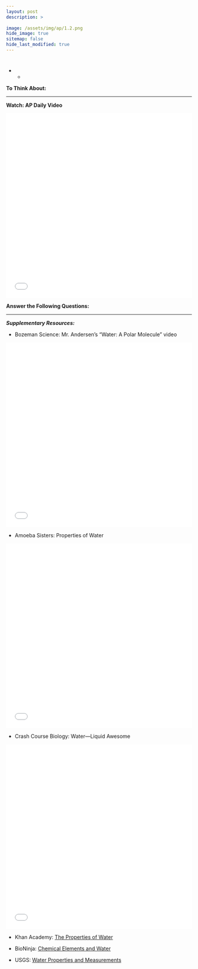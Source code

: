 ```yaml
---
layout: post
description: >
  
image: /assets/img/ap/1.2.png
hide_image: true
sitemap: false
hide_last_modified: true
---
```


# 

* *

**To Think About:** 



---

**Watch: AP Daily Video**

<iframe src="//player.bilibili.com/player.html?isOutside=true&aid=762646093&bvid=BV1964y1a7Xj&cid=399021579&p=1&high_quality=1&danmaku=0&autoplay=0" allowfullscreen="allowfullscreen" width="100%" height="500" scrolling="no" frameborder="0" sandbox="allow-top-navigation allow-same-origin allow-forms allow-scripts"></iframe>

**Answer the Following Questions:**


---

***Supplementary Resources:*** 

- Bozeman Science: Mr. Andersen’s “Water:  A Polar Molecule” video

<iframe src="//player.bilibili.com/player.html?isOutside=true&aid=112808071004851&bvid=BV1tm8JeqEB4&cid=500001619652181&p=1&high_quality=1&danmaku=0&autoplay=0" allowfullscreen="allowfullscreen" width="100%" height="500" scrolling="no" frameborder="0" sandbox="allow-top-navigation allow-same-origin allow-forms allow-scripts"></iframe>

- Amoeba Sisters:  Properties of Water

<iframe src="//player.bilibili.com/player.html?isOutside=true&aid=112808071071376&bvid=BV1mm8JeqEUV&cid=500001619652943&p=1&high_quality=1&danmaku=0&autoplay=0" allowfullscreen="allowfullscreen" width="100%" height="500" scrolling="no" frameborder="0" sandbox="allow-top-navigation allow-same-origin allow-forms allow-scripts"></iframe>

- Crash Course Biology:  Water—Liquid Awesome

<iframe src="//player.bilibili.com/player.html?isOutside=true&aid=112808071006618&bvid=BV14m8JeqEoA&cid=500001619652394&p=1&high_quality=1&danmaku=0&autoplay=0" allowfullscreen="allowfullscreen" width="100%" height="500" scrolling="no" frameborder="0" sandbox="allow-top-navigation allow-same-origin allow-forms allow-scripts"></iframe>

- Khan Academy: [The Properties of Water](https://www.khanacademy.org/science/biology/water-acids-and-bases/hydrogen-bonding-in-water/a/hydrogen-bonding-in-water)

- BioNinja: [Chemical Elements and Water](https://www.ib.bioninja.com.au/standard-level/topic-3-chemicals-of-life/31-chemical-elements-and.html)

- USGS: [Water Properties and Measurements](https://www.usgs.gov/special-topics/water-science-school/science/water-properties-information-topic)


